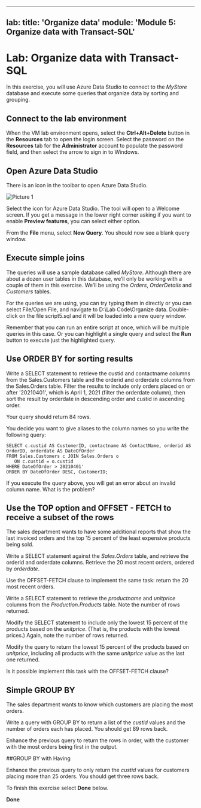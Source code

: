 
---
lab:
    title: 'Organize data'
    module: 'Module 5: Organize data with Transact-SQL'
---

# Lab: Organize data with Transact-SQL
 
In this exercise, you will use Azure Data Studio to connect to the _MyStore_ database and execute some queries that organize data by sorting and grouping.

## Connect to the lab environment

When the VM lab environment opens, select the  **Ctrl+Alt+Delete** button in the **Resources** tab to open the login screen. 
Select the password on the **Resources** tab for the **Administrator** account to populate the password field, and then select the arrow to sign in to Windows.

## Open Azure Data Studio

There is an icon in the toolbar to open Azure Data Studio. 

![Picture 1](../media/Module1-Unit6-picture1.png)

Select the icon for Azure Data Studio. The tool will open to a Welcome screen. If you get a message in the lower right corner asking if you want to enable **Preview features**, you can select either option. 

From the **File** menu, select **New Query**. You should now see a blank query window. 

## Execute simple joins

The queries will use a sample database called _MyStore_. Although there are about a dozen user tables in this database, we’ll only be working with a couple of them in this exercise. We’ll be using the _Orders_, _OrderDetails_ and _Customers_ tables. 

For the queries we are using, you can try typing them in directly or you can select File/Open File, and navigate to D:\Lab Code\Organize data. Double-click on the file script5.sql and it will be loaded into a new query window.

Remember that you can run an entire script at once, which will be multiple queries in this case. Or you can highlight a single query and select the **Run** button to execute just the highlighted query. 

## Use ORDER BY for sorting results

Write a SELECT statement to retrieve the custid and contactname columns from the Sales.Customers table and the orderid and orderdate columns from the Sales.Orders table. Filter the results to include only orders placed on or after '20210401', which is April 1, 2021 (filter the orderdate column), then sort the result by orderdate in descending order and custid in ascending order.

Your query should return 84 rows. 

You decide you want to give aliases to the column names so you write the following query:

```tsql
SELECT c.custid AS CustomerID, contactname AS ContactName, orderid AS OrderID, orderdate AS DateOfOrder
FROM Sales.Customers c JOIN Sales.Orders o
   ON c.custid = o.custid
WHERE DateOfOrder > 20210401'
ORDER BY DateOfOrder DESC, CustomerID;
```

If you execute the query above, you will get an error about an invalid column name. What is the problem? 

## Use the TOP option and OFFSET - FETCH to receive a subset of the rows

The sales department wants to have some additional reports that show the last invoiced orders and the top 15 percent of the least expensive products being sold.

Write a SELECT statement against the _Sales.Orders_ table, and retrieve the orderid and orderdate columns. Retrieve the 20 most recent orders, ordered by _orderdate_.

Use the OFFSET-FETCH clause to implement the same task: return the 20 most recent orders.

Write a SELECT statement to retrieve the _productname_ and _unitprice_ columns from the _Production.Products_ table. Note the number of rows returned. 

Modify the SELECT statement to include only the lowest 15 percent of the products based on the _unitprice_. (That is, the products with the lowest prices.) Again, note the number of rows returned.  

Modify the query to return the lowest 15 percent of the products based on _unitprice_, including all products with the same _unitprice_ value as the last one returned. 

Is it possible implement this task with the OFFSET-FETCH clause?

## Simple GROUP BY

The sales department wants to know which customers are placing the most orders. 

Write a query with GROUP BY to return a list of the _custid_ values and the number of orders each has placed. You should get 89 rows back. 

Enhance the previous query to return the rows in order, with the customer with the most orders being first in the output. 

##GROUP BY with Having

Enhance the previous query to only return the _custid_ values for customers placing more than 25 orders. You should get three rows back. 

To finish this exercise select **Done** below.

**Done**
